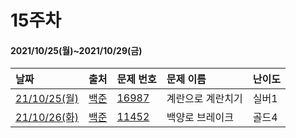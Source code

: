 # 15주차
#### 2021/10/25(월)~2021/10/29(금)

|날짜|출처|문제 번호|문제 이름|난이도|
|:---|:---|:---|:---|:---| 
|[21/10/25(월)](https://github.com/Algo-Git/Code/tree/main/15%EC%A3%BC%EC%B0%A8/211025)|[백준](https://www.acmicpc.net/)|[16987](https://www.acmicpc.net/problem/16987)|계란으로 계란치기|실버1|
|[21/10/26(화)](https://github.com/Algo-Git/Code/tree/main/15%EC%A3%BC%EC%B0%A8/211026)|[백준](https://www.acmicpc.net/)|[11452](https://www.acmicpc.net/problem/11562)|백양로 브레이크|골드4|
